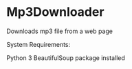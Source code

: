 # Mp3Downloader
Downloads mp3 file from a web page

System Requirements:

Python 3
BeautifulSoup package installed
